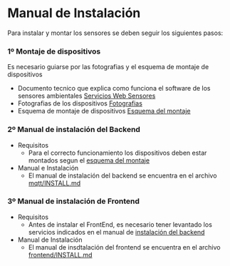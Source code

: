 # Manual de Instalación
Para instalar y montar los sensores se deben seguir los siguientes pasos:
### 1º Montaje de dispositivos
Es necesario guiarse por las fotografias y el esquema de montaje de dispositivos

* Documento tecnico que explica como funciona el software de los sensores ambientales [Servicios Web Sensores](doc/servicios_web_sensores.pdf "Documento técnico sobre la instalación de los sensores ambientales") 
* Fotografias de los dispositivos [Fotografias](fotografias/ "Fotografias tomadas al momento de realizar el montaje") 
* Esquema de montaje de dispositivos [Esquema del montaje](doc/esquema_montaje.pdf "Esquema del montaje de dispositivos") 

### 2º Manual de instalación del Backend
* Requisitos
	* Para el correcto funcionamiento  los dispositivos deben estar montados segun el [esquema del montaje](doc/esquema_montaje.pdf "Esquema del montaje de dispositivos") 
* Manual e Instalación
	* El manual de instalación del backend se encuentra en el archivo [mqtt/INSTALL.md](mqtt/INSTALL.md "Manual de instalacion del software para el Backend")   

### 3º Manual de instalación de Frontend
* Requisitos
	* Antes de instalar el FrontEnd, es necesario tener levantado los servicios indicados en el manual de [instalación del backend](mqtt/INSTALL.md "Manual de instalación del Backend")  
* Manual de Instalación
	* El manual de insdtalación del frontend se encuentra en el archivo [frontend/INSTALL.md](frontend/INSTALL.md "Manual de instalacikón del Frontend") 



